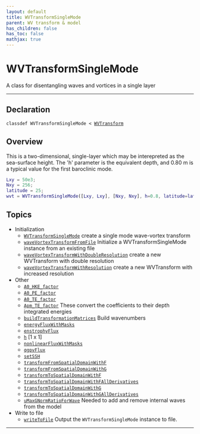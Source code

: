 ```yaml
---
layout: default
title: WVTransformSingleMode
parent: WV transform & model
has_children: false
has_toc: false
mathjax: true
---
```


#  WVTransformSingleMode

A class for disentangling waves and vortices in a single layer


---

## Declaration

<div class="language-matlab highlighter-rouge"><div class="highlight"><pre class="highlight"><code>classdef WVTransformSingleMode < <a href="/classes/wvtransform/" title="WVTransform">WVTransform</a></code></pre></div></div>

## Overview
 
  This is a two-dimensional, single-layer which may be interepreted as
  the sea-surface height. The 'h' parameter is the equivalent depth,
  and 0.80 m is a typical value for the first baroclinic mode.
 
  ```matlab
  Lxy = 50e3;
  Nxy = 256;
  latitude = 25;
  wvt = WVTransformSingleMode([Lxy, Lxy], [Nxy, Nxy], h=0.8, latitude=latitude);
  ```
 
   
  


## Topics
+ Initialization
  + [`WVTransformSingleMode`](/classes/wvtransformsinglemode/wvtransformsinglemode.html) create a single mode wave-vortex transform
  + [`waveVortexTransformFromFile`](/classes/wvtransformsinglemode/wavevortextransformfromfile.html) Initialize a WVTransformSingleMode instance from an existing file
  + [`waveVortexTransformWithDoubleResolution`](/classes/wvtransformsinglemode/wavevortextransformwithdoubleresolution.html) create a new WVTransform with double resolution
  + [`waveVortexTransformWithResolution`](/classes/wvtransformsinglemode/wavevortextransformwithresolution.html) create a new WVTransform with increased resolution
+ Other
  + [`A0_HKE_factor`](/classes/wvtransformsinglemode/a0_hke_factor.html) 
  + [`A0_PE_factor`](/classes/wvtransformsinglemode/a0_pe_factor.html) 
  + [`A0_TE_factor`](/classes/wvtransformsinglemode/a0_te_factor.html) 
  + [`Apm_TE_factor`](/classes/wvtransformsinglemode/apm_te_factor.html) These convert the coefficients to their depth integrated energies
  + [`buildTransformationMatrices`](/classes/wvtransformsinglemode/buildtransformationmatrices.html) Build wavenumbers
  + [`energyFluxWithMasks`](/classes/wvtransformsinglemode/energyfluxwithmasks.html) 
  + [`enstrophyFlux`](/classes/wvtransformsinglemode/enstrophyflux.html) 
  + [`h`](/classes/wvtransformsinglemode/h.html) [1 x 1]
  + [`nonlinearFluxWithMasks`](/classes/wvtransformsinglemode/nonlinearfluxwithmasks.html) 
  + [`qgpvFlux`](/classes/wvtransformsinglemode/qgpvflux.html) 
  + [`setSSH`](/classes/wvtransformsinglemode/setssh.html) 
  + [`transformFromSpatialDomainWithF`](/classes/wvtransformsinglemode/transformfromspatialdomainwithf.html) 
  + [`transformFromSpatialDomainWithG`](/classes/wvtransformsinglemode/transformfromspatialdomainwithg.html) 
  + [`transformToSpatialDomainWithF`](/classes/wvtransformsinglemode/transformtospatialdomainwithf.html) 
  + [`transformToSpatialDomainWithFAllDerivatives`](/classes/wvtransformsinglemode/transformtospatialdomainwithfallderivatives.html) 
  + [`transformToSpatialDomainWithG`](/classes/wvtransformsinglemode/transformtospatialdomainwithg.html) 
  + [`transformToSpatialDomainWithGAllDerivatives`](/classes/wvtransformsinglemode/transformtospatialdomainwithgallderivatives.html) 
  + [`uMaxGNormRatioForWave`](/classes/wvtransformsinglemode/umaxgnormratioforwave.html) Needed to add and remove internal waves from the model
+ Write to file
  + [`writeToFile`](/classes/wvtransformsinglemode/writetofile.html) Output the `WVTransformSingleMode` instance to file.


---